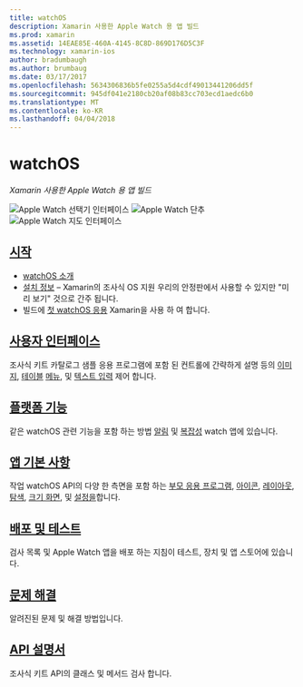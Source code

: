 ```yaml
---
title: watchOS
description: Xamarin 사용한 Apple Watch 용 앱 빌드
ms.prod: xamarin
ms.assetid: 14EAE85E-460A-4145-8C8D-869D176D5C3F
ms.technology: xamarin-ios
author: bradumbaugh
ms.author: brumbaug
ms.date: 03/17/2017
ms.openlocfilehash: 5634306836b5fe0255a5d4cdf49013441206dd5f
ms.sourcegitcommit: 945df041e2180cb20af08b83cc703ecd1aedc6b0
ms.translationtype: MT
ms.contentlocale: ko-KR
ms.lasthandoff: 04/04/2018
---
```

# <a name="watchos"></a>watchOS

_Xamarin 사용한 Apple Watch 용 앱 빌드_

![Apple Watch 선택기 인터페이스](images/watch1.png) ![Apple Watch 단추](images/watch2.png) ![Apple Watch 지도 인터페이스](images/watch3.png)

<!-- watch images courtesy of http://infinitapps.com/bezel/ -->

##  <a name="getting-startedioswatchosget-startedindexmd"></a>[시작](~/ios/watchos/get-started/index.md)

* [watchOS 소개](~/ios/watchos/get-started/intro-to-watchos.md)
* [설치 정보](~/ios/watchos/get-started/installation.md) – Xamarin의 조사식 OS 지원 우리의 안정판에서 사용할 수 있지만 "미리 보기" 것으로 간주 됩니다.
* 빌드에 [첫 watchOS 응용](~/ios/watchos/get-started/hello-watch.md) Xamarin을 사용 하 여 합니다.

##  <a name="user-interfaceioswatchosuser-interfaceindexmd"></a>[사용자 인터페이스](~/ios/watchos/user-interface/index.md)

조사식 키트 카탈로그 샘플 응용 프로그램에 포함 된 컨트롤에 간략하게 설명 등의 [이미지](~/ios/watchos/user-interface/image.md), [테이블](~/ios/watchos/user-interface/menu.md) [메뉴](~/ios/watchos/user-interface/menu.md), 및 [텍스트 입력](~/ios/watchos/user-interface/text-input.md) 제어 합니다.

## <a name="platform-featuresplatformindexmd"></a>[플랫폼 기능](platform/index.md)

같은 watchOS 관련 기능을 포함 하는 방법 [알림](~/ios/watchos/platform/notifications.md) 및 [복잡성](~/ios/watchos/platform/complications.md) watch 앱에 있습니다.

##  <a name="app-fundamentalsioswatchosapp-fundamentalsindexmd"></a>[앱 기본 사항](~/ios/watchos/app-fundamentals/index.md)

작업 watchOS API의 다양 한 측면을 포함 하는 [부모 응용 프로그램](~/ios/watchos/app-fundamentals/parent-app.md), [아이콘](~/ios/watchos/app-fundamentals/icons.md), [레이아웃](~/ios/watchos/app-fundamentals/layout.md), [탐색](~/ios/watchos/app-fundamentals/navigation.md), [크기 화면](~/ios/watchos/app-fundamentals/screen-sizes.md), 및 [설정을](~/ios/watchos/app-fundamentals/settings.md)합니다.

##  <a name="deployment-and-testingioswatchosdeploy-testindexmd"></a>[배포 및 테스트](~/ios/watchos/deploy-test/index.md)

검사 목록 및 Apple Watch 앱을 배포 하는 지침이 테스트, 장치 및 앱 스토어에 있습니다.

##  <a name="troubleshootingioswatchostroubleshootingmd"></a>[문제 해결](~/ios/watchos/troubleshooting.md)

알려진된 문제 및 해결 방법입니다.

##  <a name="api-documentationhttpsdeveloperxamarincomapinamespacewatchkit"></a>[API 설명서](https://developer.xamarin.com/api/namespace/WatchKit/)

조사식 키트 API의 클래스 및 메서드 검사 합니다.
